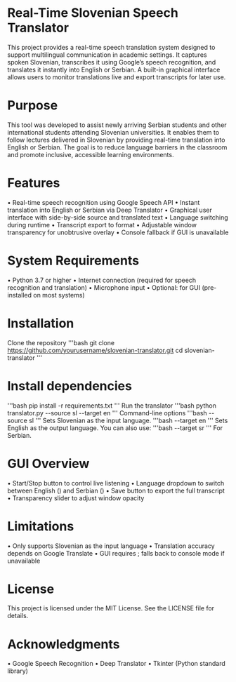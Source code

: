 # Real-Time Slovenian Speech Translator
This project provides a real-time speech translation system designed to support multilingual communication in academic settings. It captures spoken Slovenian, transcribes it using Google’s speech recognition, and translates it instantly into English or Serbian. A built-in graphical interface allows users to monitor translations live and export transcripts for later use.
# Purpose
This tool was developed to assist newly arriving Serbian students and other international students attending Slovenian universities. It enables them to follow lectures delivered in Slovenian by providing real-time translation into English or Serbian. The goal is to reduce language barriers in the classroom and promote inclusive, accessible learning environments.
# Features
• 	Real-time speech recognition using Google Speech API
• 	Instant translation into English or Serbian via Deep Translator
• 	Graphical user interface with side-by-side source and translated text
• 	Language switching during runtime
• 	Transcript export to  format
• 	Adjustable window transparency for unobtrusive overlay
• 	Console fallback if GUI is unavailable
# System Requirements
• 	Python 3.7 or higher
• 	Internet connection (required for speech recognition and translation)
• 	Microphone input
• 	Optional:  for GUI (pre-installed on most systems)
# Installation
Clone the repository
'''bash
git clone https://github.com/yourusername/slovenian-translator.git
cd slovenian-translator
'''
# Install dependencies
'''bash
pip install -r requirements.txt
'''
Run the translator
'''bash
python translator.py --source sl --target en
'''
Command-line options
'''bash
--source sl
'''
Sets Slovenian as the input language.
'''bash
--target en
'''
Sets English as the output language.
You can also use:
'''bash
--target sr
'''
For Serbian.
# GUI Overview
• 	Start/Stop button to control live listening
• 	Language dropdown to switch between English () and Serbian ()
• 	Save button to export the full transcript
• 	Transparency slider to adjust window opacity
# Limitations
• 	Only supports Slovenian as the input language
• 	Translation accuracy depends on Google Translate
• 	GUI requires ; falls back to console mode if unavailable
# License
This project is licensed under the MIT License. See the LICENSE file for details.
# Acknowledgments
• 	Google Speech Recognition
• 	Deep Translator
• 	Tkinter (Python standard library)

